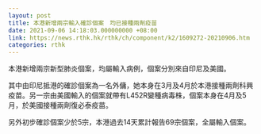 ```yaml
---
layout: post
title: 本港新增兩宗輸入確診個案　均已接種兩劑疫苗
date: 2021-09-06 14:18:03.000000000 +08:00
link: https://news.rthk.hk/rthk/ch/component/k2/1609272-20210906.htm
categories: rthk
---
```


本港新增兩宗新型肺炎個案，均屬輸入病例，個案分別來自印尼及美國。

其中由印尼抵港的確診個案為一名外傭，她本身在3月及4月於本港接種兩劑科興疫苗。另一宗由美國輸入的個案就帶有L452R變種病毒株，個案本身在4月及5月，於美國接種兩劑復必泰疫苗。 

另外初步確診個案少於5宗，本港過去14天累計報告69宗個案，全屬輸入個案。
